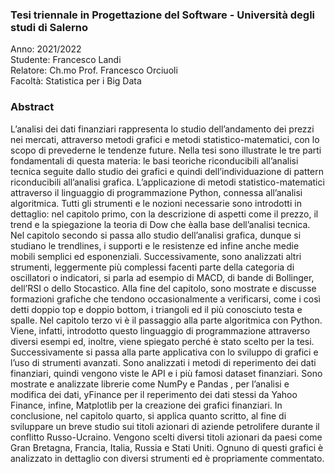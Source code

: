 ### Tesi triennale in Progettazione del Software - Università degli studi di Salerno

Anno: 2021/2022 <br/>
Studente: Francesco Landi <br/>
Relatore: Ch.mo Prof. Francesco Orciuoli <br/>
Facoltà: Statistica per i Big Data <br/>

### Abstract
L’analisi dei dati finanziari rappresenta lo studio dell’andamento dei prezzi nei mercati,
attraverso metodi grafici e metodi statistico-matematici, con lo scopo di prevederne le
tendenze future.
Nella tesi sono illustrate le tre parti fondamentali di questa materia: le basi teoriche
riconducibili all’analisi tecnica seguite dallo studio dei grafici e quindi dell’individuazione
di pattern riconducibili all’analisi grafica. L’applicazione di metodi statistico-matematici
attraverso il linguaggio di programmazione Python, connessa all’analisi algoritmica.
Tutti gli strumenti e le nozioni necessarie sono introdotti in dettaglio: nel capitolo primo,
con la descrizione di aspetti come il prezzo, il trend e la spiegazione la teoria di Dow che
èalla base dell’analisi tecnica.
Nel capitolo secondo si passa allo studio dell’analisi grafica, dunque si studiano le
trendlines, i supporti e le resistenze ed infine anche medie mobili semplici ed esponenziali.
Successivamente, sono analizzati altri strumenti, leggermente più complessi facenti parte
della categoria di oscillatori o indicatori, si parla ad esempio di MACD, di bande di
Bollinger, dell’RSI o dello Stocastico.
Alla fine del capitolo, sono mostrate e discusse formazioni grafiche che tendono
occasionalmente a verificarsi, come i così detti doppio top e doppio bottom, i triangoli ed il
più conosciuto testa e spalle.
Nel capitolo terzo vi è il passaggio alla parte algoritmica con Python. Viene, infatti,
introdotto questo linguaggio di programmazione attraverso diversi esempi ed, inoltre, viene
spiegato perché è stato scelto per la tesi.
Successivamente si passa alla parte applicativa con lo sviluppo di grafici e l’uso di strumenti
avanzati.
Sono analizzati i metodi di reperimento dei dati finanziari, quindi vengono viste le API e i
più famosi dataset finanziari. Sono mostrate e analizzate librerie come NumPy e Pandas ,
per l’analisi e modifica dei dati, yFinance per il reperimento dei dati stessi da Yahoo
Finance, infine, Matplotlib per la creazione dei grafici finanziari.
In conclusione, nel capitolo quarto, si applica quanto scritto, al fine di sviluppare un breve
studio sui titoli azionari di aziende petrolifere durante il conflitto Russo-Ucraino.
Vengono scelti diversi titoli azionari da paesi come Gran Bretagna, Francia, Italia, Russia e
Stati Uniti. Ognuno di questi grafici è analizzato in dettaglio con diversi strumenti ed è
propriamente commentato.
